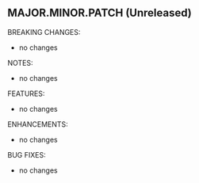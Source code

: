 ## MAJOR.MINOR.PATCH (Unreleased)

BREAKING CHANGES:
* no changes

NOTES:
* no changes

FEATURES:
* no changes

ENHANCEMENTS:
* no changes

BUG FIXES:
* no changes
